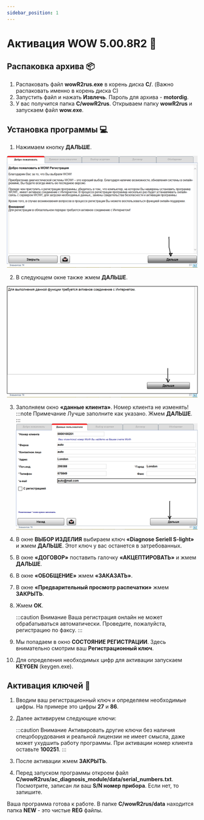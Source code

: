 ```yaml
---
sidebar_position: 1
---
```


# Активация WOW 5.00.8R2 📝

## Распаковка архива 📦

1. Распаковать файл **wowR2rus.exe** в корень диска **C/**. (Важно распаковать именно в корень диска C)
2. Запустить файл и нажать **Извлечь**. Пароль для архива - **motordig**.
3. У вас получится папка **C/wowR2rus**. Открываем папку **wowR2rus** и запускаем файл **wow.exe**.

## Установка программы 💻

1. Нажимаем кнопку **ДАЛЬШЕ**.

![Начало](./img/image1.png)

2. В следующем окне также жмем **ДАЛЬШЕ**.

![Начало 2](./img/image2.png)

3. Заполняем окно **«данные клиента»**. Номер клиента не изменять!
:::note Примечание
Лучше заполните как указано. Жмем **ДАЛЬШЕ**.
:::
![Данные клиента](./img/image3.png)

5. В окне **ВЫБОР ИЗДЕЛИЯ** выбираем ключ **«Diagnose Seriell S-light»** и жмем **ДАЛЬШЕ**. Этот ключ у вас останется в затребованных.

6. В окне **«ДОГОВОР»** поставить галочку **«АКЦЕПТИРОВАТЬ»** и жмем **ДАЛЬШЕ**.

7. В окне **«ОБОБЩЕНИЕ»** жмем **«ЗАКАЗАТЬ»**.

8. В окне **«Предварительный просмотр распечатки»** жмем **ЗАКРЫТЬ**.

9. Жмем **ОК**.

   :::caution Внимание
   Ваша регистрация онлайн не может обрабатываться автоматически. Проведите, пожалуйста, регистрацию по факсу.
   :::

10. Мы попадаем в окно **СОСТОЯНИЕ РЕГИСТРАЦИИ**. Здесь внимательно смотрим ваш **Регистрационный ключ**.

11. Для определения необходимых цифр для активации запускаем **KEYGEN** (keygen.exe).

## Активация ключей 🔑

1. Вводим ваш регистрационный ключ и определяем необходимые цифры. На примере это цифры **27** и **86**.

2. Далее активируем следующие ключи:

   :::caution Внимание
   Активировать другие ключи без наличия спецоборудования и реальной лицензии не имеет смысла, даже может ухудшить работу программы. При активации номер клиента оставьте **100251**.
   :::

3. После активации жмем **ЗАКРЫТЬ**.

4. Перед запуском программы откроем файл **C/wowR2rus/ac_diagnosis_module/data/serial_numbers.txt**. Посмотрите, записан ли ваш **S/N номер прибора**. Если нет, то запишите.

Ваша программа готова к работе. В папке **C/wowR2rus/data** находится папка **NEW** - это чистые **REG** файлы.
